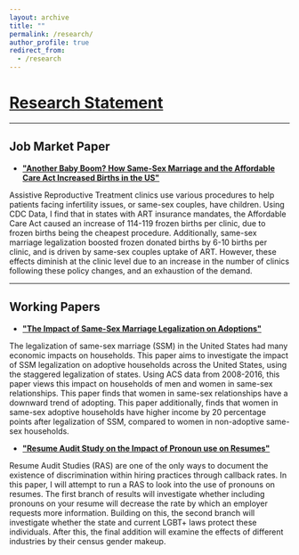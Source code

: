 ```yaml
---
layout: archive
title: ""
permalink: /research/
author_profile: true
redirect_from:
  - /research
---
```



[Research Statement](The_Impact_of_ACA_and_Same_Sex_Marriage_Legalization_on_ART.pdf)
======

<hr>

## Job Market Paper
* [**"Another Baby Boom? How Same-Sex Marriage and the Affordable Care Act Increased Births in the US"**](/files/The_Impact_of_ACA_and_Same_Sex_Marriage_Legalization_on_ART.pdf)

Assistive Reproductive Treatment clinics use various procedures to help patients facing infertility issues, or same-sex couples, have children. Using CDC Data, I find that in states with ART insurance mandates, the Affordable Care Act caused an increase of 114-119 frozen births per clinic, due to frozen births being the cheapest procedure. Additionally, same-sex marriage legalization boosted frozen donated births by 6-10 births per clinic, and is driven by same-sex couples uptake of ART. However, these effects diminish at the clinic level due to an increase in the number of clinics following these policy changes, and an exhaustion of the demand.

<hr>

## Working Papers

* [**"The Impact of Same-Sex Marriage Legalization on Adoptions"**](/files/The_Impact_of_Same_Sex_Marriage_Legalization_on_Adoptions.pdf)

The legalization of same-sex marriage (SSM) in the United States had many economic impacts on households. This paper aims to investigate the impact of SSM legalization on adoptive households across the United States, using the staggered legalization of states. Using ACS data from 2008-2016, this paper views this impact on households of men and women in same-sex relationships. This paper finds that women in same-sex relationships have a downward trend of adopting. This paper additionally, finds that women in same-sex adoptive households have higher income by 20 percentage points after legalization of SSM, compared to women in non-adoptive same-sex households.

* [**"Resume Audit Study on the Impact of Pronoun use on Resumes"**](/files/Resume_Audit_Study_on_the_Impact_of_Pronoun_use_on_Resumes.pdf)

Resume Audit Studies (RAS) are one of the only ways to document the existence of discrimination within hiring practices through callback rates. In this paper, I will attempt to run a RAS to look into the use of pronouns on resumes. The first branch of results will investigate whether including pronouns on your resume will decrease the rate by which an employer requests more information. Building on this, the second branch will investigate whether the state and current LGBT+ laws protect these individuals. After this, the final addition will examine the effects of different industries by their census gender makeup.



